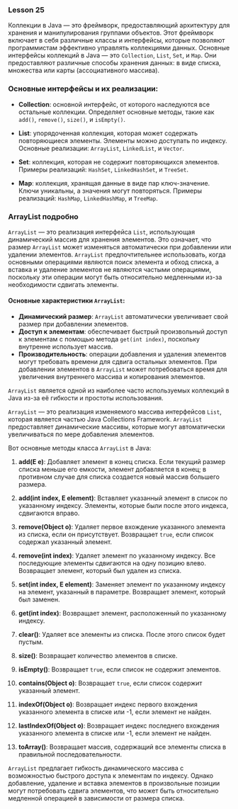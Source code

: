### Lesson 25

Коллекции в Java — это фреймворк, предоставляющий архитектуру для хранения и манипулирования группами объектов.
Этот фреймворк включает в себя различные классы и интерфейсы, которые позволяют программистам эффективно управлять коллекциями данных.
Основные интерфейсы коллекций в Java — это `Collection`, `List`, `Set`, и `Map`. Они предоставляют различные способы хранения данных:
в виде списка, множества или карты (ассоциативного массива).

### Основные интерфейсы и их реализации:

- **Collection**: основной интерфейс, от которого наследуются все остальные коллекции. Определяет основные методы, такие как `add()`, `remove()`, `size()`, и `isEmpty()`.

- **List**: упорядоченная коллекция, которая может содержать повторяющиеся элементы. Элементы можно доступать по индексу. Основные реализации: `ArrayList`, `LinkedList`, и `Vector`.

- **Set**: коллекция, которая не содержит повторяющихся элементов. Примеры реализаций: `HashSet`, `LinkedHashSet`, и `TreeSet`.

- **Map**: коллекция, хранящая данные в виде пар ключ-значение. Ключи уникальны, а значения могут повторяться. Примеры реализаций: `HashMap`, `LinkedHashMap`, и `TreeMap`.

### ArrayList подробно

`ArrayList` — это реализация интерфейса `List`, использующая динамический массив для хранения элементов. Это означает, что размер `ArrayList` может изменяться автоматически при добавлении или удалении элементов. `ArrayList` предпочтительнее использовать, когда основными операциями являются поиск элемента и обход списка, а вставка и удаление элементов не являются частыми операциями, поскольку эти операции могут быть относительно медленными из-за необходимости сдвигать элементы.

#### Основные характеристики `ArrayList`:

- **Динамический размер**: `ArrayList` автоматически увеличивает свой размер при добавлении элементов.
- **Доступ к элементам**: обеспечивает быстрый произвольный доступ к элементам с помощью метода `get(int index)`, поскольку внутренне использует массив.
- **Производительность**: операции добавления и удаления элементов могут требовать времени для сдвига остальных элементов. При добавлении элементов в `ArrayList` может потребоваться время для увеличения внутреннего массива и копирования элементов.

`ArrayList` является одной из наиболее часто используемых коллекций в Java из-за её гибкости и простоты использования.

`ArrayList` — это реализация изменяемого массива интерфейсов `List`, которая является частью Java Collections Framework.
`ArrayList` предоставляет динамические массивы, которые могут автоматически увеличиваться по мере добавления элементов.


Вот основные методы класса `ArrayList` в Java:

1. **add(E e)**: Добавляет элемент в конец списка. Если текущий размер списка меньше его емкости, элемент добавляется в конец; в противном случае для списка создается новый массив большего размера.

2. **add(int index, E element)**: Вставляет указанный элемент в список по указанному индексу. Элементы, которые были после этого индекса, сдвигаются вправо.

3. **remove(Object o)**: Удаляет первое вхождение указанного элемента из списка, если он присутствует. Возвращает `true`, если список содержал указанный элемент.

4. **remove(int index)**: Удаляет элемент по указанному индексу. Все последующие элементы сдвигаются на одну позицию влево. Возвращает элемент, который был удален из списка.

5. **set(int index, E element)**: Заменяет элемент по указанному индексу на элемент, указанный в параметре. Возвращает элемент, который был заменен.

6. **get(int index)**: Возвращает элемент, расположенный по указанному индексу.

7. **clear()**: Удаляет все элементы из списка. После этого список будет пустым.

8. **size()**: Возвращает количество элементов в списке.

9. **isEmpty()**: Возвращает `true`, если список не содержит элементов.

10. **contains(Object o)**: Возвращает `true`, если список содержит указанный элемент.

11. **indexOf(Object o)**: Возвращает индекс первого вхождения указанного элемента в списке или -1, если элемент не найден.

12. **lastIndexOf(Object o)**: Возвращает индекс последнего вхождения указанного элемента в списке или -1, если элемент не найден.

13. **toArray()**: Возвращает массив, содержащий все элементы списка в правильной последовательности.

`ArrayList` предлагает гибкость динамического массива с возможностью быстрого доступа к элементам по индексу.
Однако добавление, удаление и вставка элементов в произвольные позиции могут потребовать сдвига элементов,
что может быть относительно медленной операцией в зависимости от размера списка.